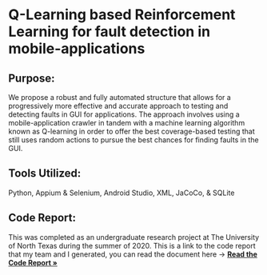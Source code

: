 # Q-Learning based Reinforcement Learning for fault detection in mobile-applications

<h2> Purpose: </h2>
We propose a robust and fully automated structure that allows for a progressively more effective and accurate approach to testing and detecting faults in GUI for applications. The approach involves using a mobile-application crawler in tandem with a machine learning algorithm known as Q-learning in order to offer the best coverage-based testing that still uses random actions to pursue the best chances for finding faults in the GUI.

<h2> Tools Utilized: </h2>
Python, Appium & Selenium, Android Studio, XML, JaCoCo, & SQLite 

<h2> Code Report: </h2>
This was completed as an undergraduate research project at The University of North Texas during the summer of 2020. This is a link to the code report that my team and I generated, you can read the document here -> <a href="https://drive.google.com/file/d/1kfqRj-9Sh6Ac1I863dJDUl7c4qURZVLi/view?usp=sharing"><strong>Read the Code Report »</a>
